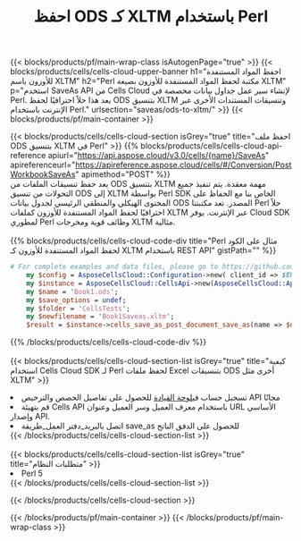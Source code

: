 ﻿---
title:  احفظ ODS كـ XLTM باستخدام Perl
description:  استخدام Aspose.Cells Cloud SDK لـ Perl لحفظ ملف بتنسيق ODS كملف بتنسيق XLTM.
---
{{< blocks/products/pf/main-wrap-class isAutogenPage="true" >}}
{{< blocks/products/cells/cells-cloud-upper-banner h1="احفظ المواد المستنفدة للأوزون باسم XLTM" h2="Perl مكتبة لحفظ المواد المستنفدة للأوزون بصيغة XLTM" p="استخدم SaveAs API من Cells Cloud لإنشاء سير عمل جداول بيانات مخصصة في Perl. يعد هذا حلاً احترافيًا لحفظ ODS بتنسيق XLTM وتنسيقات المستندات الأخرى عبر الإنترنت باستخدام Perl." urlsection="saveas/ods-to-xltm/" >}}
{{< blocks/products/pf/main-container >}}

{{< blocks/products/cells/cells-cloud-section isGrey="true" title="احفظ ملف ODS بتنسيق XLTM في Perl" >}}
{{% blocks/products/cells/cells-cloud-api-reference apiurl="https://api.aspose.cloud/v3.0/cells/{name}/SaveAs" apireferenceurl="https://apireference.aspose.cloud/cells/#/Conversion/PostWorkbookSaveAs" apimethod="POST" %}}
<br/>
يعد حفظ تنسيقات الملفات من ODS بتنسيق XLTM مهمة معقدة. يتم تنفيذ جميع التحولات من تنسيق ODS إلى XLTM بواسطة Perl SDK الخاص بنا مع الحفاظ على المحتوى الهيكلي والمنطقي الرئيسي لجدول بيانات ODS المصدر. تعد مكتبتنا Perl حلاً احترافيًا لحفظ المواد المستنفدة للأوزون كملفات XLTM عبر الإنترنت. يوفر Cloud SDK لمطوري Perl وظائف قوية ومخرجات XLTM مثالية.
<br/>
<br/>
{{% blocks/products/cells/cells-cloud-code-div title="Perl مثال على الكود لحفظ المواد المستنفدة للأوزون كـ XLTM باستخدام REST API" gistPath="" %}}
  
```perl
# For complete examples and data files, please go to https://github.com/aspose-cells-cloud/aspose-cells-cloud-perl/
    my $config = AsposeCellsCloud::Configuration->new( client_id => $ENV{'ProductClientId'}, client_secret => $ENV{'ProductClientSecret'});
    my $instance = AsposeCellsCloud::CellsApi->new(AsposeCellsCloud::ApiClient->new( $config));
    my $name = 'Book1.ods';
    my $save_options = undef;
    my $folder = 'CellsTests';
    my $newfilename = 'Book1Saveas.xltm';
    $result = $instance->cells_save_as_post_document_save_as(name => $name,save_options => $save_options, newfilename => $newfilename, folder => $folder);
```
  
{{% /blocks/products/cells/cells-cloud-code-div %}}
<br/>
<br/>
{{< blocks/products/cells/cells-cloud-section-list isGrey="true" title="كيفية استخدام Cells Cloud SDK لـ Perl لحفظ ملفات Excel بتنسيقات ODS أخرى مثل XLTM" >}}
<li> تسجيل حساب في<a href="https://dashboard.aspose.cloud/">لوحة القيادة</a> للحصول على تفاصيل الحصص والترخيص API مجانًا</li>
<li>قم بتهيئة Cells API باستخدام معرف العميل وسر العميل وعنوان URL الأساسي وإصدار API.</li>
<li>اتصل بالبريد_دفتر العمل_طريقة save_as للحصول على الدفق الناتج</li>
{{< /blocks/products/cells/cells-cloud-section-list >}}
<br/>
<br/>
{{< blocks/products/cells/cells-cloud-section-list isGrey="true" title="متطلبات النظام" >}}
<li>Perl 5</li>
{{< /blocks/products/cells/cells-cloud-section-list >}}

{{< /blocks/products/cells/cells-cloud-section >}}

{{< /blocks/products/pf/main-container >}}
{{< /blocks/products/pf/main-wrap-class >}}
